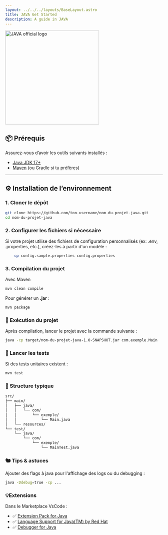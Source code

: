 ```yaml
---
layout: ../../../layouts/BaseLayout.astro
title: JAVA Get Started
description: A guide in JAVA
---
```

<img src="/thotify/src/assets/logos_officials/java.png" alt="JAVA official logo " title="Cycle de vie DS" style="width: 300px;">


## 📦 Prérequis

Assurez-vous d’avoir les outils suivants installés :

- [Java JDK 17+](https://adoptium.net/)
- [Maven](https://maven.apache.org/) (ou Gradle si tu préfères)

---

## ⚙️ Installation de l’environnement

### 1. Cloner le dépôt

```bash
git clone https://github.com/ton-username/nom-du-projet-java.git
cd nom-du-projet-java
```

### 2. Configurer les fichiers si nécessaire
Si votre projet utilise des fichiers de configuration personnalisés (ex: .env, .properties, etc.), créez-les à partir d'un modèle :

```bash
	cp config.sample.properties config.properties
```

### 3. Compilation du projet
Avec Maven
```bash
mvn clean compile
```
Pour générer un **.jar** :

```bash
mvn package
```

### 🚀 Exécution du projet

Après compilation, lancer le projet avec la commande suivante :

```bash
java -cp target/nom-du-projet-java-1.0-SNAPSHOT.jar com.exemple.Main
```
### 🧪 Lancer les tests
Si des tests unitaires existent :

```bash
mvn test
```
### 📁 Structure typique

```bash
src/
├── main/
│   ├── java/
│   │   └── com/
│   │       └── exemple/
│   │           └── Main.java
│   └── resources/
└── test/
    └── java/
        └── com/
            └── exemple/
                └── MainTest.java
```
### 🐿️ Tips & astuces
Ajouter des flags à java pour l'affichage des logs ou du debugging :
```bash
java -Ddebug=true -cp ...
```

### 💡Extensions 

Dans le Marketplace VsCode :

- ✅ [Extension Pack for Java](https://marketplace.visualstudio.com/items?itemName=vscjava.vscode-java-pack)
- ✅ [Language Support for Java(TM) by Red Hat](https://marketplace.visualstudio.com/items?itemName=redhat.java)
- ✅ [Debugger for Java](https://marketplace.visualstudio.com/items?itemName=vscjava.vscode-java-debug)